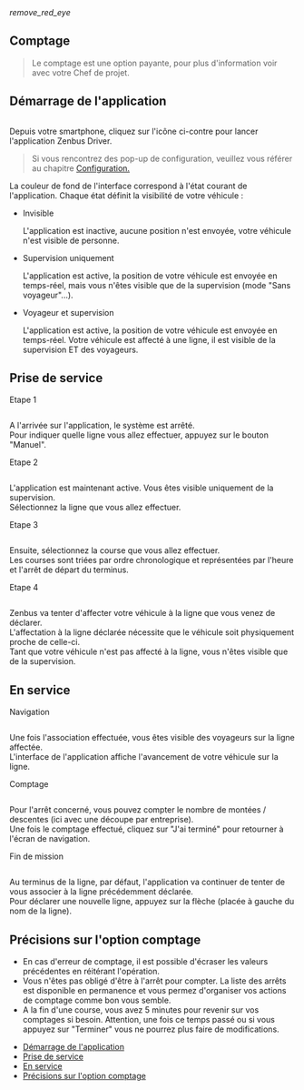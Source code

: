 <article id="count" class="article">
	<div class="row">
	<div class="section col s12 m12 l10 bodybox">
		<a class="btn-floating btn-large waves-effect waves-light printButton" onclick="setArticleView()"><i class="material-icons">remove_red_eye</i></a>
		<h1>Comptage</h1>
			<blockquote class="gold">Le comptage est une option payante, pour plus d'information voir avec votre Chef de projet.</blockquote>
		<div id="driver-count-cat1" class="section scrollspy">
			<h2>Démarrage de l'application</h2>
			<div class="row valign-wrapper">
				<div class="col s2 m2 l2">
					<img src="/images/ic_launcher.png" alt="" class="circle responsive-img">
				</div>
				<div class="col s10 m10 l10">
					<p>Depuis votre smartphone, cliquez sur l'icône ci-contre pour lancer l'application Zenbus Driver.</p>
				</div>
			</div>
			<blockquote>Si vous rencontrez des pop-up de configuration, veuillez vous référer au chapitre <a href="/driver/configuration.html">Configuration.</a></blockquote>
			<p>La couleur de fond de l'interface correspond à l'état courant de l'application. Chaque état définit la visibilité de votre véhicule :</p>
			<ul class="collection">
				<li class="collection-item avatar"><i class="material-icons circle grey darken-1"></i> <span class="title">Invisible</span>
					<p>L'application est inactive, aucune position n'est envoyée, votre véhicule n'est visible de personne.</p></li>
				<li class="collection-item avatar"><i class="material-icons circle amber darken-1"></i> <span class="title">Supervision uniquement</span>
					<p>L'application est active, la position de votre véhicule est envoyée en temps-réel, mais vous n'êtes visible que de la supervision (mode "Sans voyageur"...).</p></li>
				<li class="collection-item avatar"><i class="material-icons circle teal lighten-2"></i> <span class="title">Voyageur et supervision</span>
					<p>L'application est active, la position de votre véhicule est envoyée en temps-réel. Votre véhicule est affecté à une ligne, il est visible de la supervision ET des voyageurs.</p></li>
			</ul>
		</div>
		<div id="driver-count-cat2" class="section scrollspy">
			<h2>Prise de service</h2>
			<div class="row">
				<div class="col s12 m12 l3">
					<p class="imp">Etape 1</p>
					<div class="material-placeholder"><img src="/images/fr/driver_auto_stop.png" alt="" class="greyBorder smaller responsive-img materialboxed " data-caption="Pour démarrer l'envoi de position, appuyez sur le bouton Démarrer en manuel."></div>
					<p>
						A l'arrivée sur l'application, le système est arrêté.<br> Pour indiquer quelle ligne vous allez effectuer, appuyez sur le bouton "Manuel".
					</p>
				</div>
				<div class="col s12 m12 l3">
					<p class="imp">Etape 2</p>
					<div class="material-placeholder"><img src="/images/fr/driver_manuel_lineselect.png" alt="" class="greyBorder smaller responsive-img materialboxed " data-caption="Sélectionnez la ligne que vous allez effectuer."></div>
					<p>
						L'application est maintenant active. Vous êtes visible uniquement de la supervision.<br> Sélectionnez la ligne que vous allez effectuer.
					</p>
				</div>
				<div class="col s12 m12 l3">
					<p class="imp">Etape 3</p>
					<div class="material-placeholder"><img src="/images/fr/driver_manuel_departure.png" alt="" class="greyBorder smaller responsive-img materialboxed " data-caption="Sélectionnez la course que vous allez effectuer."></div>
					<p>
						Ensuite, sélectionnez la course que vous allez effectuer.<br> Les courses sont triées par ordre chronologique et représentées par l'heure et l'arrêt de départ du terminus.
					</p>
				</div>
                 <div class="col s12 m12 l3">
					<p class="imp">Etape 4</p>
					<div class="material-placeholder"><img src="/images/fr/driver_manuel_affectation.png" alt="" class="greyBorder smaller responsive-img materialboxed " data-caption="Zenbus tente d'affecter votre véhicule à la ligne que vous venez de déclarer."></div>
					<p>
						Zenbus va tenter d'affecter votre véhicule à la ligne que vous venez de déclarer.<br> L'affectation à la ligne déclarée nécessite que le véhicule soit physiquement proche de celle-ci.<br> Tant que votre véhicule n'est pas affecté à la ligne, vous n'êtes visible que de la supervision.
					</p>
				</div>
			</div>
		</div>
		<div id="driver-count-cat3" class="section scrollspy">
			<h2>En service</h2>
			<div class="row">
				<div class="col s12 m12 l4">
					<p class="imp">Navigation</p>
					<div class="material-placeholder"><img src="/images/fr/driver_count_navigation.png" alt="" class="greyBorder smaller responsive-img materialboxed " data-caption="L'interface de l'application affiche l'avancement de votre véhicule sur la ligne."></div>
					<p>
						Une fois l'association effectuée, vous êtes visible des voyageurs sur la ligne affectée.<br> L'interface de l'application affiche l'avancement de votre véhicule sur la ligne.
					</p>
				</div>
				<div class="col s12 m12 l4">
					<p class="imp">Comptage</p>
					<div class="material-placeholder"><img src="/images/fr/driver_count_count.png" alt="" class="greyBorder smaller responsive-img materialboxed " data-caption="Vous pouvez compter le nombre de montées / descentes par arrêt."></div>
					<p>
						Pour l'arrêt concerné, vous pouvez compter le nombre de montées / descentes (ici avec une découpe par entreprise).<br> Une fois le comptage effectué, cliquez sur "J'ai terminé" pour retourner à l'écran de navigation.
					</p>
				</div>
				<div class="col s12 m12 l4">
					<p class="imp">Fin de mission</p>
					<div class="material-placeholder"><img src="/images/fr/driver_count_endmission.png" alt="" class="greyBorder smaller responsive-img materialboxed " data-caption="Pour déclarer une nouvelle ligne, appuyez sur la flèche."></div>
					<p>
						Au terminus de la ligne, par défaut, l'application va continuer de tenter de vous associer à la ligne précédemment déclarée.<br> Pour déclarer une nouvelle ligne, appuyez sur la flèche (placée à gauche du nom de la ligne).
					</p>
				</div>
			</div>
		</div>
        <div id="driver-count-cat4" class="section scrollspy">
        <h2>Précisions sur l'option comptage</h2>
            <div class="row">
					 <ul class="collection">
                         <li class="collection-item"><span>En cas d'erreur de comptage, il est possible d'écraser les valeurs précédentes en réitérant l'opération.</span></li>
                          <li class="collection-item"><span>Vous n'êtes pas obligé d'être à l'arrêt pour compter. La liste des arrêts est disponible en permanence et vous permez d'organiser vos actions de comptage comme bon vous semble.</span></li>
                          <li class="collection-item"><span>A la fin d'une course, vous avez 5 minutes pour revenir sur vos comptages si besoin. Attention, une fois ce temps passé ou si vous appuyez sur "Terminer" vous ne pourrez plus faire de modifications.</span></li> 
                    </ul>
				</div>
        </div>
	</div>
	<div class="col hide-on-small-only m3 l2 articleNav">
		<ul class="section table-of-contents">
			<li><a href="#driver-count-cat1">Démarrage de l'application</a></li>
			<li><a href="#driver-count-cat2">Prise de service</a></li>
			<li><a href="#driver-count-cat3">En service</a></li>
         <li><a href="#driver-count-cat4">Précisions sur l'option comptage</a></li>
		</ul>
	</div>
</div>
</article>
